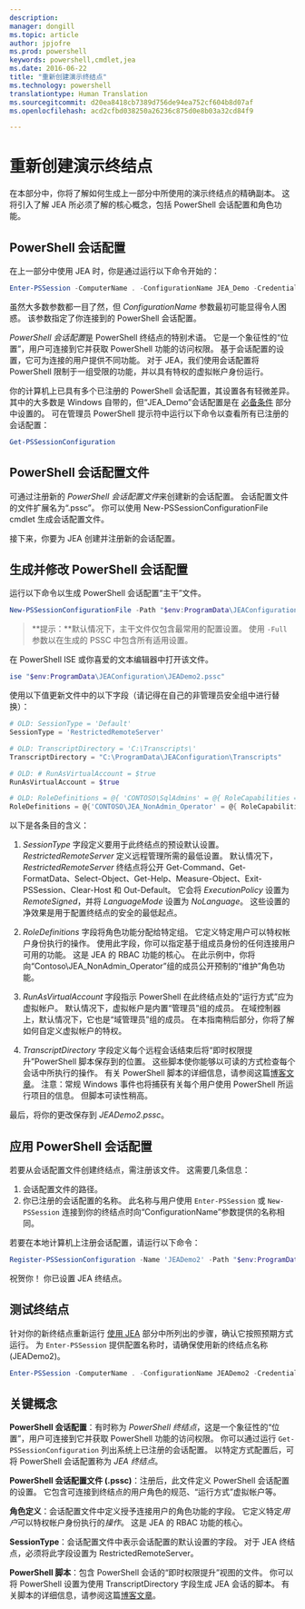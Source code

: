 ```yaml
---
description: 
manager: dongill
ms.topic: article
author: jpjofre
ms.prod: powershell
keywords: powershell,cmdlet,jea
ms.date: 2016-06-22
title: "重新创建演示终结点"
ms.technology: powershell
translationtype: Human Translation
ms.sourcegitcommit: d20ea8418cb7389d756de94ea752cf604b8d07af
ms.openlocfilehash: acd2cfbd038250a26236c875d0e8b03a32cd84f9

---
```


# 重新创建演示终结点
在本部分中，你将了解如何生成上一部分中所使用的演示终结点的精确副本。
这将引入了解 JEA 所必须了解的核心概念，包括 PowerShell 会话配置和角色功能。

## PowerShell 会话配置
在上一部分中使用 JEA 时，你是通过运行以下命令开始的：

```PowerShell
Enter-PSSession -ComputerName . -ConfigurationName JEA_Demo -Credential $NonAdminCred
```

虽然大多数参数都一目了然，但 *ConfigurationName* 参数最初可能显得令人困惑。
该参数指定了你连接到的 PowerShell 会话配置。

*PowerShell 会话配置*是 PowerShell 终结点的特别术语。
它是一个象征性的“位置”，用户可连接到它并获取 PowerShell 功能的访问权限。
基于会话配置的设置，它可为连接的用户提供不同功能。
对于 JEA，我们使用会话配置将 PowerShell 限制于一组受限的功能，并以具有特权的虚拟帐户身份运行。

你的计算机上已具有多个已注册的 PowerShell 会话配置，其设置各有轻微差异。
其中的大多数是 Windows 自带的，但“JEA_Demo”会话配置是在 [必备条件](prerequisites.md) 部分中设置的。
可在管理员 PowerShell 提示符中运行以下命令以查看所有已注册的会话配置：

```PowerShell
Get-PSSessionConfiguration
```

## PowerShell 会话配置文件
可通过注册新的 *PowerShell 会话配置文件*来创建新的会话配置。
会话配置文件的文件扩展名为“.pssc”。
你可以使用 New-PSSessionConfigurationFile cmdlet 生成会话配置文件。

接下来，你要为 JEA 创建并注册新的会话配置。

## 生成并修改 PowerShell 会话配置
运行以下命令以生成 PowerShell 会话配置“主干”文件。

```PowerShell
New-PSSessionConfigurationFile -Path "$env:ProgramData\JEAConfiguration\JEADemo2.pssc"
```

> **提示：**默认情况下，主干文件仅包含最常用的配置设置。
> 使用 `-Full` 参数以在生成的 PSSC 中包含所有适用设置。

在 PowerShell ISE 或你喜爱的文本编辑器中打开该文件。

```PowerShell
ise "$env:ProgramData\JEAConfiguration\JEADemo2.pssc"
```

使用以下值更新文件中的以下字段（请记得在自己的非管理员安全组中进行替换）：

```PowerShell
# OLD: SessionType = 'Default'
SessionType = 'RestrictedRemoteServer'

# OLD: TranscriptDirectory = 'C:\Transcripts\'
TranscriptDirectory = "C:\ProgramData\JEAConfiguration\Transcripts"

# OLD: # RunAsVirtualAccount = $true
RunAsVirtualAccount = $true

# OLD: RoleDefinitions = @{ 'CONTOSO\SqlAdmins' = @{ RoleCapabilities = 'SqlAdministration' }; 'CONTOSO\ServerMonitors' = @{ VisibleCmdlets = 'Get-Process' } }
RoleDefinitions = @{'CONTOSO\JEA_NonAdmin_Operator' = @{ RoleCapabilities =  'Maintenance' }}
```

以下是各条目的含义：

1.  *SessionType* 字段定义要用于此终结点的预设默认设置。
*RestrictedRemoteServer* 定义远程管理所需的最低设置。
默认情况下，*RestrictedRemoteServer* 终结点将公开 Get-Command、Get-FormatData、Select-Object、Get-Help、Measure-Object、Exit-PSSession、Clear-Host 和 Out-Default。
它会将 *ExecutionPolicy* 设置为 *RemoteSigned*，并将 *LanguageMode* 设置为 *NoLanguage*。
这些设置的净效果是用于配置终结点的安全的最低起点。

2.  *RoleDefinitions* 字段将角色功能分配给特定组。
它定义特定用户可以特权帐户身份执行的操作。
使用此字段，你可以指定基于组成员身份的任何连接用户可用的功能。
这是 JEA 的 RBAC 功能的核心。
在此示例中，你将向“Contoso\JEA_NonAdmin_Operator”组的成员公开预制的“维护”角色功能。

3.  *RunAsVirtualAccount* 字段指示 PowerShell 在此终结点处的“运行方式”应为虚拟帐户。
默认情况下，虚拟帐户是内置“管理员”组的成员。
在域控制器上，默认情况下，它也是“域管理员”组的成员。
在本指南稍后部分，你将了解如何自定义虚拟帐户的特权。

4.  *TranscriptDirectory* 字段定义每个远程会话结束后将“即时权限提升”PowerShell 脚本保存到的位置。
这些脚本使你能够以可读的方式检查每个会话中所执行的操作。
有关 PowerShell 脚本的详细信息，请参阅这篇[博客文章](http://blogs.msdn.com/b/powershell/archive/2015/06/09/powershell-the-blue-team.aspx)。
注意：常规 Windows 事件也将捕获有关每个用户使用 PowerShell 所运行项目的信息。
但脚本可读性稍高。

最后，将你的更改保存到 *JEADemo2.pssc*。

## 应用 PowerShell 会话配置

若要从会话配置文件创建终结点，需注册该文件。
这需要几条信息：

1. 会话配置文件的路径。
2. 你已注册的会话配置的名称。 此名称与用户使用 `Enter-PSSession` 或 `New-PSSession` 连接到你的终结点时向“ConfigurationName”参数提供的名称相同。

若要在本地计算机上注册会话配置，请运行以下命令：

```PowerShell
Register-PSSessionConfiguration -Name 'JEADemo2' -Path "$env:ProgramData\JEAConfiguration\JEADemo2.pssc"
```

祝贺你！ 你已设置 JEA 终结点。

## 测试终结点
针对你的新终结点重新运行 [使用 JEA](using-jea.md) 部分中所列出的步骤，确认它按照预期方式运行。
为 `Enter-PSSession` 提供配置名称时，请确保使用新的终结点名称 (JEADemo2)。

```PowerShell
Enter-PSSession -ComputerName . -ConfigurationName JEADemo2 -Credential $NonAdminCred
```

## 关键概念
**PowerShell 会话配置**：有时称为 *PowerShell 终结点*，这是一个象征性的“位置”，用户可连接到它并获取 PowerShell 功能的访问权限。
你可以通过运行 `Get-PSSessionConfiguration` 列出系统上已注册的会话配置。
以特定方式配置后，可将 PowerShell 会话配置称为 *JEA 终结点*。

**PowerShell 会话配置文件 (.pssc)**：注册后，此文件定义 PowerShell 会话配置的设置。
它包含可连接到终结点的用户角色的规范、“运行方式”虚拟帐户等。     

**角色定义**：会话配置文件中定义授予连接用户的角色功能的字段。
它定义特定*用户*可以特权帐户身份执行的*操作*。
这是 JEA 的 RBAC 功能的核心。

**SessionType**：会话配置文件中表示会话配置的默认设置的字段。
对于 JEA 终结点，必须将此字段设置为 RestrictedRemoteServer。

**PowerShell 脚本**：包含 PowerShell 会话的“即时权限提升”视图的文件。
你可以将 PowerShell 设置为使用 TranscriptDirectory 字段生成 JEA 会话的脚本。
有关脚本的详细信息，请参阅这篇[博客文章](https://technet.microsoft.com/en-us/magazine/ff687007.aspx)。




<!--HONumber=Aug16_HO3-->


